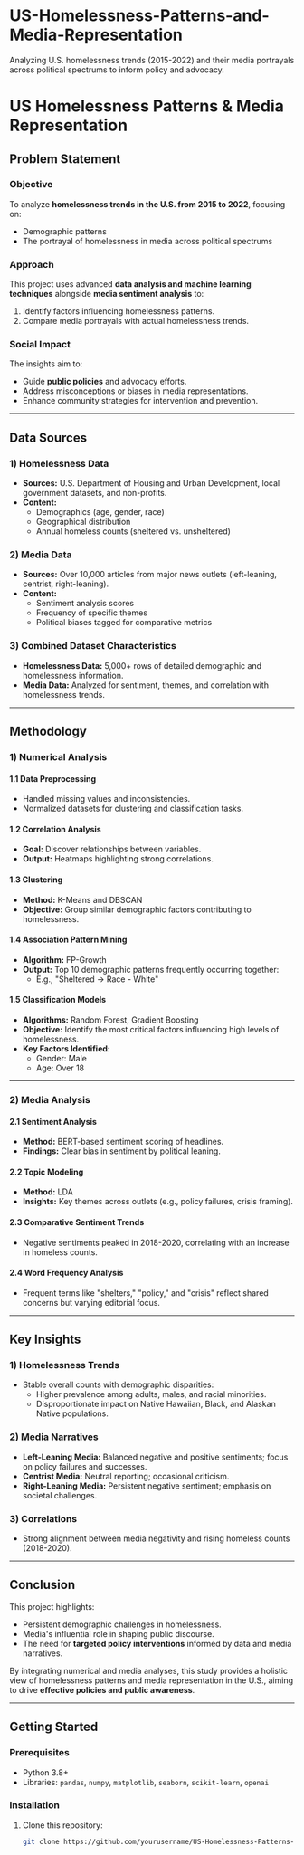 # US-Homelessness-Patterns-and-Media-Representation
Analyzing U.S. homelessness trends (2015-2022) and their media portrayals across political spectrums to inform policy and advocacy.

# US Homelessness Patterns & Media Representation

## **Problem Statement**

### **Objective**
To analyze **homelessness trends in the U.S. from 2015 to 2022**, focusing on:
- Demographic patterns
- The portrayal of homelessness in media across political spectrums

### **Approach**
This project uses advanced **data analysis and machine learning techniques** alongside **media sentiment analysis** to:
1. Identify factors influencing homelessness patterns.
2. Compare media portrayals with actual homelessness trends.

### **Social Impact**
The insights aim to:
- Guide **public policies** and advocacy efforts.
- Address misconceptions or biases in media representations.
- Enhance community strategies for intervention and prevention.

---

## **Data Sources**

### **1) Homelessness Data**
- **Sources:** U.S. Department of Housing and Urban Development, local government datasets, and non-profits.
- **Content:** 
  - Demographics (age, gender, race)
  - Geographical distribution
  - Annual homeless counts (sheltered vs. unsheltered)

### **2) Media Data**
- **Sources:** Over 10,000 articles from major news outlets (left-leaning, centrist, right-leaning).
- **Content:**
  - Sentiment analysis scores
  - Frequency of specific themes
  - Political biases tagged for comparative metrics

### **3) Combined Dataset Characteristics**
- **Homelessness Data:** 5,000+ rows of detailed demographic and homelessness information.
- **Media Data:** Analyzed for sentiment, themes, and correlation with homelessness trends.

---

## **Methodology**

### **1) Numerical Analysis**

#### **1.1 Data Preprocessing**
- Handled missing values and inconsistencies.
- Normalized datasets for clustering and classification tasks.

#### **1.2 Correlation Analysis**
- **Goal:** Discover relationships between variables.
- **Output:** Heatmaps highlighting strong correlations.

#### **1.3 Clustering**
- **Method:** K-Means and DBSCAN
- **Objective:** Group similar demographic factors contributing to homelessness.

#### **1.4 Association Pattern Mining**
- **Algorithm:** FP-Growth
- **Output:** Top 10 demographic patterns frequently occurring together:
  - E.g., "Sheltered -> Race - White"

#### **1.5 Classification Models**
- **Algorithms:** Random Forest, Gradient Boosting
- **Objective:** Identify the most critical factors influencing high levels of homelessness.
- **Key Factors Identified:**
  - Gender: Male
  - Age: Over 18

---

### **2) Media Analysis**

#### **2.1 Sentiment Analysis**
- **Method:** BERT-based sentiment scoring of headlines.
- **Findings:** Clear bias in sentiment by political leaning.

#### **2.2 Topic Modeling**
- **Method:** LDA
- **Insights:** Key themes across outlets (e.g., policy failures, crisis framing).

#### **2.3 Comparative Sentiment Trends**
- Negative sentiments peaked in 2018-2020, correlating with an increase in homeless counts.

#### **2.4 Word Frequency Analysis**
- Frequent terms like "shelters," "policy," and "crisis" reflect shared concerns but varying editorial focus.

---

## **Key Insights**

### **1) Homelessness Trends**
- Stable overall counts with demographic disparities:
  - Higher prevalence among adults, males, and racial minorities.
  - Disproportionate impact on Native Hawaiian, Black, and Alaskan Native populations.

### **2) Media Narratives**
- **Left-Leaning Media:** Balanced negative and positive sentiments; focus on policy failures and successes.
- **Centrist Media:** Neutral reporting; occasional criticism.
- **Right-Leaning Media:** Persistent negative sentiment; emphasis on societal challenges.

### **3) Correlations**
- Strong alignment between media negativity and rising homeless counts (2018-2020).

---

## **Conclusion**

This project highlights:
- Persistent demographic challenges in homelessness.
- Media's influential role in shaping public discourse.
- The need for **targeted policy interventions** informed by data and media narratives.

By integrating numerical and media analyses, this study provides a holistic view of homelessness patterns and media representation in the U.S., aiming to drive **effective policies and public awareness**.

---

## **Getting Started**

### **Prerequisites**
- Python 3.8+
- Libraries: `pandas`, `numpy`, `matplotlib`, `seaborn`, `scikit-learn`, `openai`

### **Installation**
1. Clone this repository:
   ```bash
   git clone https://github.com/yourusername/US-Homelessness-Patterns-Media-Representation.git
